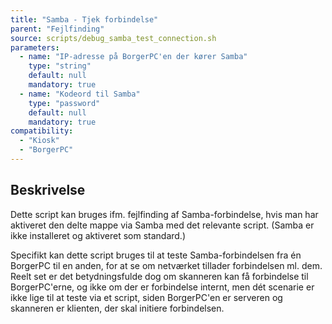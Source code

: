 ```yaml
---
title: "Samba - Tjek forbindelse"
parent: "Fejlfinding"
source: scripts/debug_samba_test_connection.sh
parameters:
  - name: "IP-adresse på BorgerPC'en der kører Samba"
    type: "string"
    default: null
    mandatory: true
  - name: "Kodeord til Samba"
    type: "password"
    default: null
    mandatory: true
compatibility:
  - "Kiosk"
  - "BorgerPC"
---
```


## Beskrivelse
Dette script kan bruges ifm. fejlfinding af Samba-forbindelse, hvis man har aktiveret den delte mappe via Samba med det relevante script. (Samba er ikke installeret og aktiveret som standard.)

Specifikt kan dette script bruges til at teste Samba-forbindelsen fra én BorgerPC til en anden, for at se om netværket tillader forbindelsen ml. dem. Reelt set er det betydningsfulde dog om skanneren kan få forbindelse til BorgerPC'erne, og ikke om der er forbindelse internt, men dét scenarie er ikke lige til at teste via et script, siden BorgerPC'en er serveren og skanneren er klienten, der skal initiere forbindelsen.